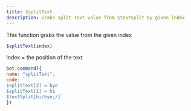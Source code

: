 ```yaml
---
title: $splitText
description: Grabs split Text value from $textSplit by given index
---
```


This function grabs  the value from the given index

```php
$splitText[index]
```


Index = the position of the text
 

```javascript
bot.command({
name: "splitText",
code: `
$splitText[2] = bye
$splitText[1] = hi
$textSplit[hi/bye;/]`
})
```

